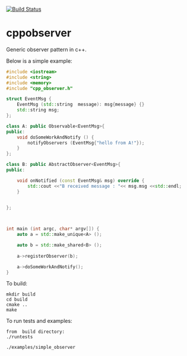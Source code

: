 [![Build Status](https://travis-ci.org/networkshark/cppobserver.svg?branch=master)](https://travis-ci.org/networkshark/cppobserver)

# cppobserver
Generic observer pattern in c++.


Below is a simple example:

```c++
#include <iostream>
#include <string>
#include <memory>
#include "cpp_observer.h"

struct EventMsg {
    EventMsg (std::string  message): msg{message} {}
    std::string msg;
};

class A: public Observable<EventMsg>{
public:
    void doSomeWorkAndNotify () {
        notifyObservers (EventMsg{"hello from A!"});        
    }
};

class B: public AbstractObserver<EventMsg>{
public:    

    void onNotified (const EventMsg& msg) override {
        std::cout <<"B received message : "<< msg.msg <<std::endl;
    }

    
};



int main (int argc, char* argv[]) {
    auto a = std::make_unique<A> ();

    auto b = std::make_shared<B> ();
    
    a->registerObserver(b);

    a->doSomeWorkAndNotify();
}
```



To build:
```
mkdir build
cd build
cmake ..
make
```

To run tests and examples:

```
from  build directory:
./runtests

./examples/simple_observer 
```
